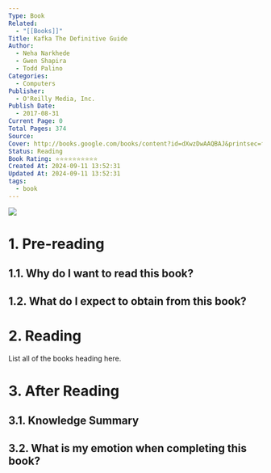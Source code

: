 ```yaml
---
Type: Book
Related:
  - "[[Books]]"
Title: Kafka The Definitive Guide
Author:
  - Neha Narkhede
  - Gwen Shapira
  - Todd Palino
Categories:
  - Computers
Publisher:
  - O'Reilly Media, Inc.
Publish Date:
  - 2017-08-31
Current Page: 0
Total Pages: 374
Source: 
Cover: http://books.google.com/books/content?id=dXwzDwAAQBAJ&printsec=frontcover&img=1&zoom=1&edge=curl&source=gbs_api
Status: Reading
Book Rating: ⭐⭐⭐⭐⭐⭐⭐⭐⭐⭐
Created At: 2024-09-11 13:52:31
Updated At: 2024-09-11 13:52:31
tags:
  - book
---
```

<div class=center>
<img src=http://books.google.com/books/content?id=dXwzDwAAQBAJ&printsec=frontcover&img=1&zoom=1&edge=curl&source=gbs_api />
</div>

# 1. Pre-reading

## 1.1. Why do I want to read this book?

## 1.2. What do I expect to obtain from this book?

# 2. Reading

List all of the books heading here.

# 3. After Reading

## 3.1. Knowledge Summary

## 3.2. What is my emotion when completing this book?